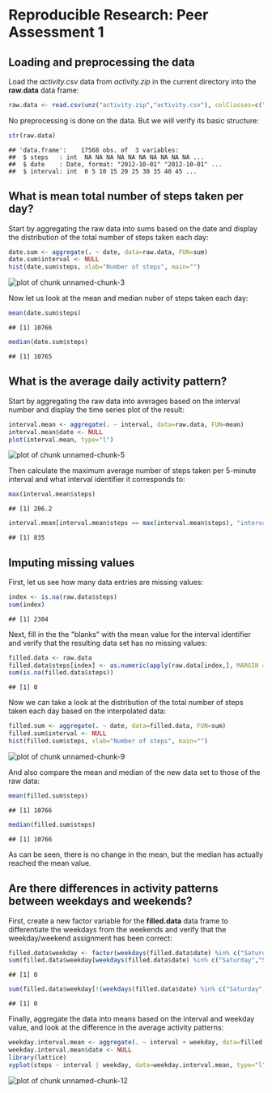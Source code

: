 # Reproducible Research: Peer Assessment 1


## Loading and preprocessing the data
Load the *activity.csv* data from *activity.zip* in the current directory into the **raw.data** data frame:

```r
raw.data <- read.csv(unz("activity.zip","activity.csv"), colClasses=c("integer","Date","integer"))
```
No preprocessing is done on the data. But we will verify its basic structure:

```r
str(raw.data)
```

```
## 'data.frame':	17568 obs. of  3 variables:
##  $ steps   : int  NA NA NA NA NA NA NA NA NA NA ...
##  $ date    : Date, format: "2012-10-01" "2012-10-01" ...
##  $ interval: int  0 5 10 15 20 25 30 35 40 45 ...
```


## What is mean total number of steps taken per day?
Start by aggregating the raw data into sums based on the date and display the distribution of the total number of steps taken each day:

```r
date.sum <- aggregate(. ~ date, data=raw.data, FUN=sum)
date.sum$interval <- NULL
hist(date.sum$steps, xlab="Number of steps", main="")
```

![plot of chunk unnamed-chunk-3](figure/unnamed-chunk-3.png) 

Now let us look at the mean and median nuber of steps taken each day:

```r
mean(date.sum$steps)
```

```
## [1] 10766
```

```r
median(date.sum$steps)
```

```
## [1] 10765
```

## What is the average daily activity pattern?
Start by aggregating the raw data into averages based on the interval number and display the time series plot of the result:

```r
interval.mean <- aggregate(. ~ interval, data=raw.data, FUN=mean)
interval.mean$date <- NULL
plot(interval.mean, type="l")
```

![plot of chunk unnamed-chunk-5](figure/unnamed-chunk-5.png) 

Then calculate the maximum average number of steps taken per 5-minute interval and what interval identifier it corresponds to:

```r
max(interval.mean$steps)
```

```
## [1] 206.2
```

```r
interval.mean[interval.mean$steps == max(interval.mean$steps), "interval"]
```

```
## [1] 835
```

## Imputing missing values
First, let us see how many data entries are missing values:

```r
index <- is.na(raw.data$steps)
sum(index)
```

```
## [1] 2304
```

Next, fill in the the "blanks" with the mean value for the interval identifier and verify that the resulting data set has no missing values:

```r
filled.data <- raw.data
filled.data$steps[index] <- as.numeric(apply(raw.data[index,], MARGIN = 1, FUN = function ( x ) { interval.mean[interval.mean$interval == as.integer(x["interval"]), "steps"] }))
sum(is.na(filled.data$steps))
```

```
## [1] 0
```

Now we can take a look at the distribution of the total number of steps taken each day based on the interpolated data:

```r
filled.sum <- aggregate(. ~ date, data=filled.data, FUN=sum)
filled.sum$interval <- NULL
hist(filled.sum$steps, xlab="Number of steps", main="")
```

![plot of chunk unnamed-chunk-9](figure/unnamed-chunk-9.png) 

And also compare the mean and median of the new data set to those of the raw data:

```r
mean(filled.sum$steps)
```

```
## [1] 10766
```

```r
median(filled.sum$steps)
```

```
## [1] 10766
```

As can be seen, there is no change in the mean, but the median has actually reached the mean value.

## Are there differences in activity patterns between weekdays and weekends?
First, create a new factor variable for the **filled.data** data frame to differentiate the weekdays from the weekends and verify that the weekday/weekend assignment has been correct:

```r
filled.data$weekday <- factor(weekdays(filled.data$date) %in% c("Saturday","Sunday"), labels = c("Weekday","Weekend"))
sum(filled.data$weekday[weekdays(filled.data$date) %in% c("Saturday","Sunday")] == "Weekday")
```

```
## [1] 0
```

```r
sum(filled.data$weekday[!(weekdays(filled.data$date) %in% c("Saturday","Sunday"))] == "Weekend")
```

```
## [1] 0
```

Finally, aggregate the data into means based on the interval and weekday value, and look at the difference in the average activity patterns:

```r
weekday.interval.mean <- aggregate(. ~ interval + weekday, data=filled.data, FUN=mean)
weekday.interval.mean$date <- NULL
library(lattice)
xyplot(steps ~ interval | weekday, data=weekday.interval.mean, type="l", layout=c(1,2), xlab="Interval", ylab="Number of steps")
```

![plot of chunk unnamed-chunk-12](figure/unnamed-chunk-12.png) 
